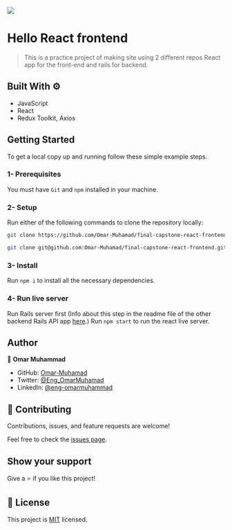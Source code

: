 ![](https://img.shields.io/badge/Microverse-blueviolet)

# Hello React frontend 

> This is a practice project of making site using 2 different repos React app for the front-end and rails for backend.

## Built With :gear:

- JavaScript
- React
- Redux Toolkit, Axios

## Getting Started

To get a local copy up and running follow these simple example steps.

### 1- Prerequisites
You must have `Git` and `npm` installed in your machine.
### 2- Setup
Run either of the following commands to clone the repository locally:
~~~bash
git clone https://github.com/Omar-Muhamad/final-capstone-react-frontend.git
~~~
~~~bash
git clone git@github.com:Omar-Muhamad/final-capstone-react-frontend.git
~~~
### 3- Install
Run `npm i` to install all the necessary dependencies.
### 4- Run live server
Run Rails server first (Info about this step in the readme file of the other backend Rails API app [here](https://github.com/Omar-Muhamad/hello-rails-back-end/pull/1).)
Run `npm start` to run the react live server.

## Author

👤 **Omar Muhammad**

- GitHub: [Omar-Muhamad](https://github.com/Omar-Muhamad)
- Twitter: [@Eng_OmarMuhamad](https://twitter.com/Eng_OmarMuhamad)
- LinkedIn: [@eng-omarmuhammad](https://www.linkedin.com/in/eng-omarmuhammad/)

## 🤝 Contributing

Contributions, issues, and feature requests are welcome!

Feel free to check the [issues page](../../issues/).

## Show your support

Give a ⭐️ if you like this project!
## 📝 License

This project is [MIT](./MIT.md) licensed.